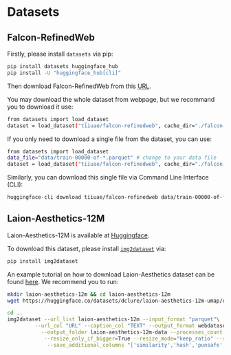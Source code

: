 # Datasets

## Falcon-RefinedWeb

Firstly, please install `datasets` via pip:
```bash
pip install datasets huggingface_hub
pip install -U "huggingface_hub[cli]"
```

Then download Falcon-RefinedWeb from this [URL](https://huggingface.co/datasets/tiiuae/falcon-refinedweb).

You may download the whole dataset from webpage, but we recommand you to download it use:
```bash
from datasets import load_dataset
dataset = load_dataset("tiiuae/falcon-refinedweb", cache_dir="./falcon-refinedweb")
```

If you only need to download a single file from the dataset, you can use:
```bash
from datasets import load_dataset
data_file="data/train-00000-of-*.parquet" # change to your data file
dataset = load_dataset("tiiuae/falcon-refinedweb", cache_dir="./falcon-refinedweb", data_files=data_file)
```
Similarly, you can download this single file via Command Line Interface (CLI):
```bash
huggingface-cli download tiiuae/falcon-refinedweb data/train-00000-of-*.parquet --local-dir ./falcon-refinedweb --repo-type dataset
```

## Laion-Aesthetics-12M

Laion-Aesthetics-12M is available at [Huggingface](https://huggingface.co/datasets/laion/laion-aesthetics-12m).

To download this dataset, please install [`img2dataset`](https://github.com/rom1504/img2dataset) via:

```bash
pip install img2dataset
```

An example tutorial on how to download Laion-Aesthetics dataset can be found [here](https://github.com/rom1504/img2dataset/blob/main/tutorials/laion_aesthetics_12m.md). We recommend you to run:
```bash
mkdir laion-aesthetics-12m && cd laion-aesthetics-12m
wget https://huggingface.co/datasets/dclure/laion-aesthetics-12m-umap/resolve/main/train.parquet

cd ..
img2dataset --url_list laion-aesthetics-12m --input_format "parquet"\
         --url_col "URL" --caption_col "TEXT" --output_format webdataset\
           --output_folder laion-aesthetics-12m-data --processes_count 16 --thread_count 64 --image_size 384\
            --resize_only_if_bigger=True --resize_mode="keep_ratio" --skip_reencode=True \
             --save_additional_columns "['similarity','hash','punsafe','pwatermark']"

```
